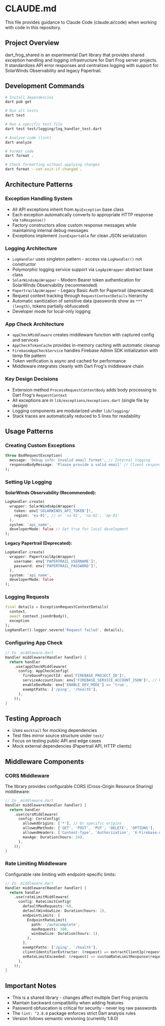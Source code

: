 # CLAUDE.md

This file provides guidance to Claude Code (claude.ai/code) when working with code in this repository.

## Project Overview

dart_frog_shared is an experimental Dart library that provides shared exception handling and logging infrastructure for Dart Frog server projects. It standardizes API error responses and centralizes logging with support for SolarWinds Observability and legacy Papertrail.

## Development Commands

```bash
# Install dependencies
dart pub get

# Run all tests
dart test

# Run a specific test file
dart test test/logging/log_handler_test.dart

# Analyze code (lint)
dart analyze

# Format code
dart format .

# Check formatting without applying changes
dart format --set-exit-if-changed .
```

## Architecture Patterns

### Exception Handling System
- All API exceptions inherit from `ApiException` base class
- Each exception automatically converts to appropriate HTTP response via `toResponse()`
- Factory constructors allow custom response messages while maintaining internal debug messages
- Exceptions implement `JsonExportable` for clean JSON serialization

### Logging Architecture
- `LogHandler` uses singleton pattern - access via `LogHandler()` not constructor
- Polymorphic logging service support via `LogApiWrapper` abstract base class
- `SolarWindsApiWrapper` - Modern Bearer token authentication for SolarWinds Observability (recommended)
- `PapertrailApiWrapper` - Legacy Basic Auth for Papertrail (deprecated)
- Request context tracking through `RequestContextDetails` hierarchy
- Automatic sanitization of sensitive data (passwords show as `***(length)`, tokens partially obfuscated)
- Developer mode for local-only logging

### App Check Architecture
- `appCheckMiddleware` creates middleware function with captured config and services
- `AppCheckTokenCache` provides in-memory caching with automatic cleanup
- `FirebaseAppCheckService` handles Firebase Admin SDK initialization with temp file pattern
- Token verification is async and cached for performance
- Middleware integrates cleanly with Dart Frog's middleware chain

### Key Design Decisions
- Extension method `ProcessRequestContextBody` adds body processing to Dart Frog's `RequestContext`
- All exceptions are in `lib/exceptions/exceptions.dart` (single file by design)
- Logging components are modularized under `lib/logging/`
- Stack traces are automatically reduced to 5 lines for readability

## Usage Patterns

### Creating Custom Exceptions
```dart
throw BadRequestException(
  message: 'Debug info: Invalid email format', // Internal logging
  responseBodyMessage: 'Please provide a valid email' // Client response
);
```

### Setting Up Logging

**SolarWinds Observability (Recommended):**
```dart
LogHandler.create(
  wrapper: SolarWindsApiWrapper(
    token: env['SOLARWINDS_API_TOKEN']!,
    region: 'eu-01', // or 'na-01', 'na-02', 'ap-01'
  ),
  system: 'api_name',
  developerMode: false // Set true for local development
);
```

**Legacy Papertrail (Deprecated):**
```dart
LogHandler.create(
  wrapper: PapertrailApiWrapper(
    username: env['PAPERTRAIL_USERNAME']!,
    password: env['PAPERTRAIL_PASSWORD']!,
  ),
  system: 'api_name',
  developerMode: false
);
```

### Logging Requests
```dart
final details = ExceptionRequestContextDetails(
  context,
  await context.jsonOrBody(),
  exception
);
LogHandler().logger.severe('Request failed', details);
```

### Configuring App Check
```dart
// In _middleware.dart
Handler middleware(Handler handler) {
  return handler
    .use(appCheckMiddleware(
      config: AppCheckConfig(
        firebaseProjectId: env['FIREBASE_PROJECT_ID']!,
        serviceAccountJson: env['FIREBASE_SERVICE_ACCOUNT_JSON']!, // Raw JSON string
        enableDevMode: env['ENABLE_DEV_MODE'] == 'true',
        exemptPaths: ['/ping', '/health'],
      ),
    ));
}
```

## Testing Approach
- Uses `mocktail` for mocking dependencies
- Test files mirror source structure under `test/`
- Focus on testing public API and edge cases
- Mock external dependencies (Papertrail API, HTTP clients)

## Middleware Components

### CORS Middleware
The library provides configurable CORS (Cross-Origin Resource Sharing) middleware:

```dart
// In _middleware.dart
Handler middleware(Handler handler) {
  return handler
    .use(corsMiddleware(
      config: CorsConfig(
        allowedOrigins: ['*'], // Or specific origins
        allowedMethods: ['GET', 'POST', 'PUT', 'DELETE', 'OPTIONS'],
        allowedHeaders: ['Content-Type', 'Authorization', 'X-Firebase-AppCheck'],
        maxAge: Duration(hours: 24),
      ),
    ));
}
```

### Rate Limiting Middleware
Configurable rate limiting with endpoint-specific limits:

```dart
// In _middleware.dart
Handler middleware(Handler handler) {
  return handler
    .use(rateLimitMiddleware(
      config: RateLimitConfig(
        defaultMaxRequests: 60,
        defaultWindowSize: Duration(hours: 1),
        endpointLimits: [
          EndpointRateLimit(
            path: '/autocomplete',
            maxRequests: 300,
            windowSize: Duration(hours: 1),
          ),
        ],
        exemptPaths: ['/ping', '/health'],
        clientIdentifierExtractor: (request) => extractClientIp(request),
        onRateLimitExceeded: (request) => customRateLimitResponse(request),
      ),
    ));
}
```

## Important Notes
- This is a shared library - changes affect multiple Dart Frog projects
- Maintain backward compatibility when adding features
- Password obfuscation is critical for security - never log raw passwords
- The `lint: ^2.8.0` package enforces strict Dart analysis rules
- Version follows semantic versioning (currently 1.8.0)